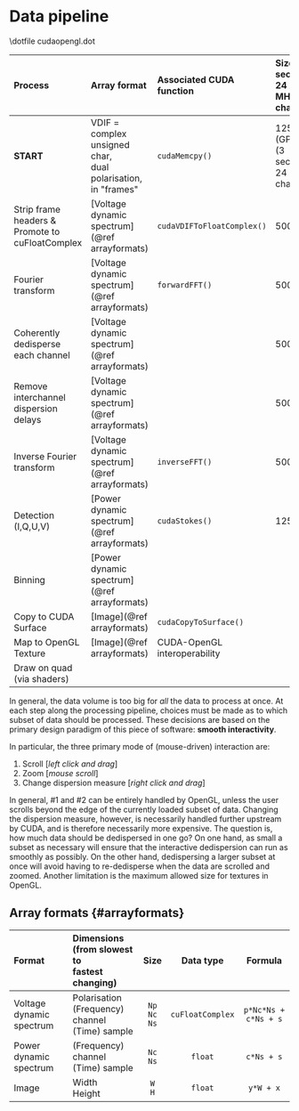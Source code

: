 # Data pipeline

\dotfile cudaopengl.dot

| Process | Array format | Associated CUDA function | Size (1 second,<br>24 x 1.28 MHz channels) |
| :------ | :----- | :---------- | :------------ |
| **START** | VDIF =<br>complex unsigned char,<br>dual polarisation,<br>in "frames" | `cudaMemcpy()` | 125 MB (GPU)<br>(3 seconds, 24 coarse channels) |
| Strip frame headers &<br>Promote to cuFloatComplex | [Voltage dynamic spectrum](@ref arrayformats) | `cudaVDIFToFloatComplex()` | 500 MB |
| Fourier transform | [Voltage dynamic spectrum](@ref arrayformats) | `forwardFFT()` | 500 MB |
| Coherently dedisperse<br>each channel | [Voltage dynamic spectrum](@ref arrayformats) |  | 500 MB |
| Remove interchannel<br>dispersion delays | [Voltage dynamic spectrum](@ref arrayformats) |  | 500 MB |
| Inverse Fourier transform | [Voltage dynamic spectrum](@ref arrayformats) | `inverseFFT()` | 500 MB |
| Detection (I,Q,U,V) | [Power dynamic spectrum](@ref arrayformats) | `cudaStokes()` | 125 MB |
| Binning | [Power dynamic spectrum](@ref arrayformats) |  |  |
| Copy to CUDA Surface | [Image](@ref arrayformats) | `cudaCopyToSurface()` |  |
| Map to OpenGL Texture | [Image](@ref arrayformats) | CUDA-OpenGL interoperability |  |
| Draw on quad (via shaders) |  |  |  |

In general, the data volume is too big for *all* the data to process at once.
At each step along the processing pipeline, choices must be made as to which subset of data should be processed.
These decisions are based on the primary design paradigm of this piece of software: **smooth interactivity**.

In particular, the three primary mode of (mouse-driven) interaction are:

1. Scroll [*left click and drag*]
2. Zoom [*mouse scroll*]
3. Change dispersion measure [*right click and drag*]

In general, #1 and #2 can be entirely handled by OpenGL, unless the user scrolls beyond the edge of the currently loaded subset of data.
Changing the dispersion measure, however, is necessarily handled further upstream by CUDA, and is therefore necessarily more expensive.
The question is, how much data should be dedispersed in one go?
On one hand, as small a subset as necessary will ensure that the interactive dedispersion can run as smoothly as possibly.
On the other hand, dedispersing a larger subset at once will avoid having to re-dedisperse when the data are scrolled and zoomed.
Another limitation is the maximum allowed size for textures in OpenGL.

## Array formats {#arrayformats}

| Format | Dimensions (from slowest to<br>fastest changing) | Size | Data type | Formula |
| :----- | :----------------------------------------------- | :--: | :-------: | :-----: |
| Voltage dynamic spectrum | Polarisation <br> (Frequency) channel <br> (Time) sample | `Np`<br>`Nc`<br>`Ns` | `cuFloatComplex` | `p*Nc*Ns + c*Ns + s` |
| Power dynamic spectrum | (Frequency) channel <br> (Time) sample | `Nc`<br>`Ns` | `float` | `c*Ns + s` |
| Image | Width <br> Height | `W`<br> `H` | `float` | `y*W + x` |

